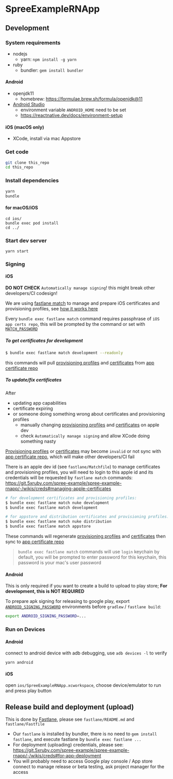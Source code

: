 # SpreeExampleRNApp

## Development

### System requirements

* nodejs
  * yarn: `npm install -g yarn`
* ruby
  * bundler: `gem install bundler`

#### Android

* openjdk11
  * homebrew: https://formulae.brew.sh/formula/openjdk@11
* [Android Studio](https://developer.android.com/studio)
  * environment variable `ANDROID_HOME` need to be set
  * https://reactnative.dev/docs/environment-setup

#### iOS (macOS only)

* XCode, install via mac Appstore

### Get code

```bash
git clone this_repo
cd this_repo
```

### Install dependencies

```bash
yarn
bundle
```

#### for macOS/iOS

```
cd ios/
bundle exec pod install
cd ../
```

### Start dev server

```
yarn start
```

### Signing

#### iOS

**DO NOT CHECK** `Automatically manage signing`! this might break other developers/CI codesign!

We are using [fastlane match](https://docs.fastlane.tools/actions/match/) to manage and prepare iOS certificates and provisioning profiles, see [how it works here](https://codesigning.guide/)

Every `bundle exec fastlane match` command requires passphrase of `iOS app certs repo`, this will be prompted by the command or set with [`MATCH_PASSWORD`](https://git.5xruby.com/spree-example/spree-example-rnapp/-/wikis/creds#match_password-to-get-certificates)

##### To get certificates for development

```bash
$ bundle exec fastlane match development --readonly
```

this commands will pull [provisioning profiles](https://developer.apple.com/account/ios/profile/) and [certificates](https://developer.apple.com/account/ios/certificate/) from [app certificate repo](https://git.5xruby.com/spree-example/spree-example-ios-cert)

##### To update/fix certificates

After

* updating app capabilities
* certificate expiring
* or someone doing something wrong about certificates and provisioning profiles
  * manually changing [provisioning profiles](https://developer.apple.com/account/ios/profile/) and [certificates](https://developer.apple.com/account/ios/certificate/) on apple dev
  * check `Automatically manage signing` and allow XCode doing something nasty

[Provisioning profiles](https://developer.apple.com/account/ios/profile/) or [certificates](https://developer.apple.com/account/ios/certificate/) may become `invalid` or not sync with [app certificate repo](https://git.5xruby.com/spree-example/spree-example-ios-cert), which will make other developers/CI fail

There is an apple dev id (see `fastlane/Matchfile`) to manage certificates and provisioning profiles, you will need to login to this apple id and its credentials will be requested by `fastlane match` commands: https://git.5xruby.com/spree-example/spree-example-rnapp/-/wikis/creds#managing-apple-certificates

```bash
# for development certificates and provisioning profiles:
$ bundle exec fastlane match nuke development
$ bundle exec fastlane match development

# for appstore and distribution certificates and provisioning profiles:
$ bundle exec fastlane match nuke distribution
$ bundle exec fastlane match appstore
```

These commands will regenerate [provisioning profiles](https://developer.apple.com/account/ios/profile/) and [certificates](https://developer.apple.com/account/ios/certificate/) then sync to [app certificate repo](https://git.5xruby.com/spree-example/spree-example-ios-cert)

> `bundle exec fastlane match` commands will use `login` keychain by default, you will be prompted to enter password for this keychain, this password is your mac's user password

#### Android

This is only required if you want to create a build to upload to play store; **For development, this is NOT REQUIRED**

To prepare apk signing for releasing to google play, export [`ANDROID_SIGNING_PASSWORD`](https://git.5xruby.com/spree-example/spree-example-rnapp/-/wikis/creds#android_signing_password) environments before `gradlew` / `fastlane build`:

```bash
export ANDROID_SIGNING_PASSWORD=...
```

### Run on Devices

#### Android

connect to android device with adb debugging, use `adb devices -l` to verify

```
yarn android
```

#### iOS

open `ios/SpreeExampleRNApp.xcworkspace`, choose device/emulator to run and press play button

## Release build and deployment (upload)

This is done by [Fastlane](https://fastlane.tools/), please see `fastlane/README.md` and `fastlane/Fastfile`

* Our `fastlane` is installed by bundler, there is no need to `gem install fastlane`, and execute fastlane by `bundle exec fastlane ...`
* For deployment (uploading) credentials, please see: https://git.5xruby.com/spree-example/spree-example-rnapp/-/wikis/creds#for-app-deployment
* You will probably need to access Google play console / App store connect to manage release or beta testing, ask project manager for the access
